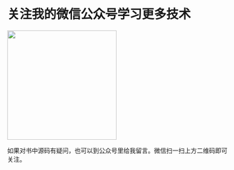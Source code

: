 # 关注我的微信公众号学习更多技术

<img src="https://raw.githubusercontent.com/guolindev/booksource/master/qrcode.jpg" width="250" />

如果对书中源码有疑问，也可以到公众号里给我留言。微信扫一扫上方二维码即可关注。
